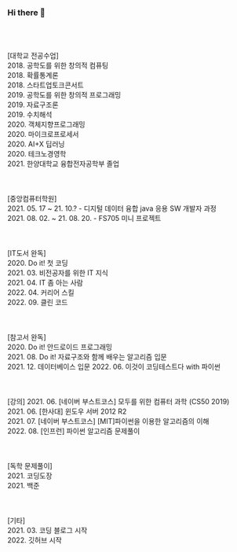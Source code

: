 ### Hi there 👋<br>
<br>
<br>
<br>
[대학교 전공수업]<br>
2018. 공학도를 위한 창의적 컴퓨팅 <br>
2018. 확률통계론 <br>
2018. 스타트업토크콘서트 <br>
2019. 공학도를 위한 창의적 프로그래밍<br>
2019. 자료구조론 <br>
2019. 수치해석<br>
2020. 객체지향프로그래밍<br>
2020. 마이크로프로세서<br>
2020. AI+X 딥러닝<br>
2020. 테크노경영학<br>
2021. 한양대학교 융합전자공학부 졸업<br>
<br>
<br>
<br>
[중앙컴퓨터학원]<br>
2021. 05. 17 ~ 21. 10.? - 디지털 데이터 융합 java 응용 SW 개발자 과정 <br>
2021. 08. 02. ~ 21. 08. 20. - FS705 미니 프로젝트 <br>
<br>
<br>
<br>
[IT도서 완독]<br>
2020. Do it! 첫 코딩<br>
2021. 03. 비전공자를 위한 IT 지식<br>
2021. 04. IT 좀 아는 사람<br>
2022. 04. 커리어 스킬<br>
2022. 09. 클린 코드<br>
<br>
<br>
<br>
[참고서 완독]<br>
2020. Do it! 안드로이드 프로그래밍<br>
2021. 08. Do it! 자료구조와 함께 배우는 알고리즘 입문<br>
2021. 12. 데이터베이스 입문 
2022. 06. 이것이 코딩테스트다 with 파이썬<br>
<br> 
<br>
<br>
[강의]
2021. 06. [네이버 부스트코스] 모두를 위한 컴퓨터 과학 (CS50 2019) <br> 
2021. 06. [한사대] 윈도우 서버 2012 R2  <br> 
2021. 07. [네이버 부스트코스] [MIT]파이썬을 이용한 알고리즘의 이해 <br> 
2022. 08. [인프런] 파이썬 알고리즘 문제풀이 <br> 
<br>
<br>
<br>
[독학 문제풀이]<br>
2021. 코딩도장 <br>
2021. 백준<br>
<br>
<br>
<br>
[기타]<br>
2021. 03. 코딩 블로그 시작<br>
2022. 깃허브 시작<br>
<br>
<br>
<br>
<!--
**summerlight636/summerlight636** is a ✨ _special_ ✨ repository because its `README.md` (this file) appears on your GitHub profile.

Here are some ideas to get you started:

- 🔭 I’m currently working on ...
- 🌱 I’m currently learning ...
- 👯 I’m looking to collaborate on ...
- 🤔 I’m looking for help with ...
- 💬 Ask me about ...
- 📫 How to reach me: ...
- 😄 Pronouns: ...
- ⚡ Fun fact: ...
-->
